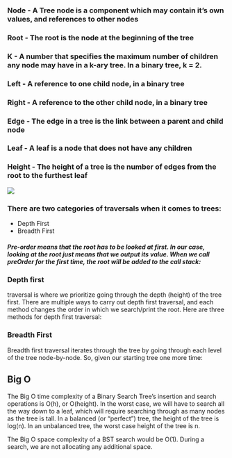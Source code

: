 ### Node - A Tree node is a component which may contain it’s own values, and references to other nodes

### Root - The root is the node at the beginning of the tree

### K - A number that specifies the maximum number of children any node may have in a k-ary tree. In a binary tree, k = 2.

### Left - A reference to one child node, in a binary tree

### Right - A reference to the other child node, in a binary tree

### Edge - The edge in a tree is the link between a parent and child node

### Leaf - A leaf is a node that does not have any children

### Height - The height of a tree is the number of edges from the root to the furthest leaf

![](https://codefellows.github.io/common_curriculum/data_structures_and_algorithms/Code_401/class-15/resources/images/BinaryTree1.PNG)

### There are two categories of traversals when it comes to trees:

- Depth First
- Breadth First

##### Pre-order means that the root has to be looked at first. In our case, looking at the root just means that we output its value. When we call preOrder for the first time, the root will be added to the call stack:

### Depth first

traversal is where we prioritize going through the depth (height) of the tree first. There are multiple ways to carry out depth first traversal, and each method changes the order in which we search/print the root. Here are three methods for depth first traversal:

### Breadth First

Breadth first traversal iterates through the tree by going through each level of the tree node-by-node. So, given our starting tree one more time:

## Big O

The Big O time complexity of a Binary Search Tree’s insertion and search operations is O(h), or O(height). In the worst case, we will have to search all the way down to a leaf, which will require searching through as many nodes as the tree is tall. In a balanced (or “perfect”) tree, the height of the tree is log(n). In an unbalanced tree, the worst case height of the tree is n.

The Big O space complexity of a BST search would be O(1). During a search, we are not allocating any additional space.
